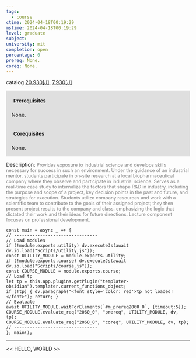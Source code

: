 ```yaml
---
tags:
  - course
ctime: 2024-04-18T00:19:29
mstime: 2024-04-18T00:19:29
level: graduate
subject: 
university: mit
completion: open
percentage: 0
prereq: None.
coreq: None.
---
```


catalog [20.930[J]](http://student.mit.edu/catalog/m20a.html#20.930), [7.930[J]](http://student.mit.edu/catalog/m7a.html#7.930)

<span style="display: block; padding: 15px; background-color: rgb(100, 100, 100, 0.2);"><font id="m_prereq2060_0" style="display: block; font-family: Arial, sans-serif; font-weight: bold; padding: 5px">Prerequisites</font><br><span id="prereq2060_0">None.</span></span>
<span style="display: block; padding: 15px; background-color: rgb(100, 100, 100, 0.2);"><font id="m_coreq2060_0" style="display: block; font-family: Arial, sans-serif; font-weight: bold; padding: 5px">Corequisites</font><br><span id="coreq2060_0">None.</span></span>

<font style="">Description:</font>
<font style="color: grey; font-size: 0.8rem;">Provides exposure to industrial science and develops skills necessary for success in such an environment. Under the guidance of an industrial mentor, students participate in on-site research at a local biopharmaceutical company where they observe and participate in industrial science. Serves as a real-time case study to internalize the factors that shape R&amp;D in industry, including the purpose and scope of a project, key decision points in the past and future, and strategies for execution. Students utilize company resources and work with a scientific team to contribute to the goals of their assigned project; they then present project results to the company and class, emphasizing the logic that dictated their work and their ideas for future directions. Lecture component focuses on professional development.</font>

```dataviewjs
const main = async _ => {
// --------------------------------
// Load modules
if (!module.exports.utility) dv.executeJs(await dv.io.load("Scripts/utility.js"));
const UTILITY_MODULE = module.exports.utility;
if (!module.exports.course) dv.executeJs(await dv.io.load("Scripts/course.js"));
const COURSE_MODULE = module.exports.course;
// Load tp
let tp = this.app.plugins.getPlugin("templater-obsidian").templater.current_functions_object;
if (!tp) { dv.paragraph("<font style='color: red'>tp not loaded!</font>"); return; }
// Evaluate
await UTILITY_MODULE.waitForElements(`#m_prereq2060_0`, {timeout:5});
COURSE_MODULE.evaluate_req("2060_0", "prereq", UTILITY_MODULE, dv, tp);
COURSE_MODULE.evaluate_req("2060_0", "coreq", UTILITY_MODULE, dv, tp);
// --------------------------------
}; main();
```

---

<< HELLO, WORLD >>
